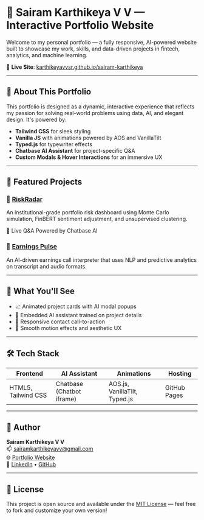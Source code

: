 # 💼 Sairam Karthikeya V V — Interactive Portfolio Website

Welcome to my personal portfolio — a fully responsive, AI-powered website built to showcase my work, skills, and data-driven projects in fintech, analytics, and machine learning.

🔗 **Live Site**: [karthikeyavvsr.github.io/sairam-karthikeya](https://karthikeyavvsr.github.io/sairam-karthikeya)

---

## 📌 About This Portfolio

This portfolio is designed as a dynamic, interactive experience that reflects my passion for solving real-world problems using data, AI, and elegant design. It's powered by:

- **Tailwind CSS** for sleek styling
- **Vanilla JS** with animations powered by AOS and VanillaTilt
- **Typed.js** for typewriter effects
- **Chatbase AI Assistant** for project-specific Q&A
- **Custom Modals & Hover Interactions** for an immersive UX

---

## 🚀 Featured Projects

### 🔷 [RiskRadar](https://github.com/Karthikeyavvsr/RiskRadar)
An institutional-grade portfolio risk dashboard using Monte Carlo simulation, FinBERT sentiment adjustment, and unsupervised clustering.

🔗 Live Q&A Powered by Chatbase AI

### 🔷 [Earnings Pulse](https://github.com/Karthikeyavvsr/earningscall-interpreter)
An AI-driven earnings call interpreter that uses NLP and predictive analytics on transcript and audio formats.

---

## 🎯 What You'll See

- 📈 Animated project cards with AI modal popups
- 🤖 Embedded AI assistant trained on project details
- 💬 Responsive contact call-to-action
- 🎨 Smooth motion effects and aesthetic UX

---

## 🛠️ Tech Stack

| Frontend | AI Assistant | Animations | Hosting |
|----------|--------------|------------|---------|
| HTML5, Tailwind CSS | Chatbase (Chatbot iframe) | AOS.js, VanillaTilt, Typed.js | GitHub Pages |

---

## 👤 Author

**Sairam Karthikeya V V**  
📫 [sairamkarthikeyavv@gmail.com](mailto:sairamkarthikeyavv@gmail.com)  
🌐 [Portfolio Website](https://karthikeyavvsr.github.io/sairam-karthikeya)  
🔗 [LinkedIn](https://www.linkedin.com/in/vvsrk1117/) • [GitHub](https://github.com/Karthikeyavvsr)

---

## 🤝 License

This project is open source and available under the [MIT License](LICENSE) — feel free to fork and customize your own version!
